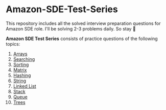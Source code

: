 # Amazon-SDE-Test-Series

This repository includes all the solved interview preparation questions for Amazon SDE role. I'll be solving 2-3 problems daily. So stay 👀


__Amazon SDE Test Series__ consists of practice questions of the following topics:

1) [Arrays](https://github.com/FazeelUsmani/Amazon-SDE-Test-Series/tree/master/01%20Arrays)
2) [Searching](https://github.com/FazeelUsmani/Amazon-SDE-Test-Series/tree/master/02%20Searching)
3) [Sorting](https://github.com/FazeelUsmani/Amazon-SDE-Test-Series/tree/master/03%20Sorting)
4) [Matrix](https://github.com/FazeelUsmani/Amazon-SDE-Test-Series/tree/master/04%20Matrix)
5) [Hashing](https://github.com/FazeelUsmani/Amazon-SDE-Test-Series/tree/master/05%20Hashing)
6) [String](https://github.com/FazeelUsmani/Amazon-SDE-Test-Series/tree/master/06%20String)
7) [Linked List](https://github.com/FazeelUsmani/Amazon-SDE-Test-Series/tree/master/07%20Linked%20List)
8) [Stack](https://github.com/FazeelUsmani/Amazon-SDE-Test-Series/tree/master/08%20Stack)
9) [Queue](https://github.com/FazeelUsmani/Amazon-SDE-Test-Series/tree/master/09%20Queue)
10) [Trees](https://github.com/FazeelUsmani/Amazon-SDE-Test-Series/tree/master/10%20Trees)
